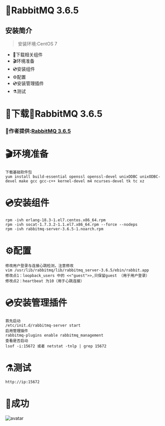 # 🐰RabbitMQ 3.6.5
## 安装简介
> 安装环境:CentOS 7
- 🚬下载相关组件
- 🎬环境准备
- 💿安装组件
- ⚙配置
- 💿安装管理插件
- ⚗测试
# 🚬下载🐰RabbitMQ 3.6.5
 ###  🤝作者提供:[RabbitMQ 3.6.5](https://www.shushunstudio.com/software/RabbitMQ3.6.5.zip)
# 🎬环境准备
    下载基础软件包  
    yum install build-essential openssl openssl-devel unixODBC unixODBC-devel make gcc gcc-c++ kernel-devel m4 ncurses-devel tk tc xz
# 💿安装组件
    rpm -ivh erlang-18.3-1.el7.centos.x86_64.rpm 
    rpm -ivh socat-1.7.3.2-1.1.el7.x86_64.rpm --force --nodeps
    rpm -ivh rabbitmq-server-3.6.5-1.noarch.rpm
# ⚙配置
    修改用户登录与连接心跳检测，注意修改
    vim /usr/lib/rabbitmq/lib/rabbitmq_server-3.6.5/ebin/rabbit.app
    修改点1：loopback_users 中的 <<"guest">>,只保留guest （用于用户登录）
    修改点2：heartbeat 为10（用于心跳连接）
    
# 💿安装管理插件
    首先启动
    /etc/init.d/rabbitmq-server start
    启用管理插件
    rabbitmq-plugins enable rabbitmq_management
    查看是否启动
    lsof -i:15672 或者 netstat -tnlp | grep 15672
# ⚗测试
    http://ip:15672
# 🌈成功
   ![avatar](http://www.shushunstudio.com/success-image/QQ%E6%88%AA%E5%9B%BE20200814182108.png)